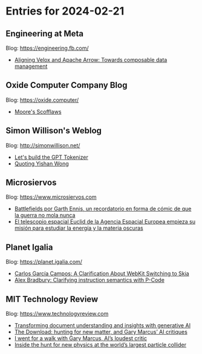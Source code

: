 # Entries for 2024-02-21
## Engineering at Meta 
Blog: https://engineering.fb.com/ 

- [Aligning Velox and Apache Arrow: Towards composable data management](https://engineering.fb.com/2024/02/20/developer-tools/velox-apache-arrow-15-composable-data-management/)
## Oxide Computer Company Blog 
Blog: https://oxide.computer/ 

- [Moore's Scofflaws](https://oxide.computer/blog/moores-scofflaws)
## Simon Willison's Weblog 
Blog: http://simonwillison.net/ 

- [Let's build the GPT Tokenizer](https://simonwillison.net/2024/Feb/20/lets-build-the-gpt-tokenizer/#atom-everything)
- [Quoting Yishan Wong](https://simonwillison.net/2024/Feb/20/yishan-wong/#atom-everything)
## Microsiervos 
Blog: https://www.microsiervos.com 

- [Battlefields por Garth Ennis, un recordatorio en forma de cómic de que la guerra no mola nunca](https://www.microsiervos.com/archivo/comics/battlefields-garth-ennis.html)
- [El telescopio espacial Euclid de la Agencia Espacial Europea empieza su misión para estudiar la energía y la materia oscuras](https://www.microsiervos.com/archivo/ciencia/telescopio-euclid-agencia-espacial-europea-empieza-mision.html)
## Planet Igalia 
Blog: https://planet.igalia.com/ 

- [Carlos García Campos: A Clarification About WebKit Switching to Skia](https://blogs.igalia.com/carlosgc/2024/02/20/a-clarification-about-webkit-switching-to-skia/)
- [Alex Bradbury: Clarifying instruction semantics with P-Code](https://muxup.com/2024q1/clarifying-instruction-semantics-with-p-code)
## MIT Technology Review 
Blog: https://www.technologyreview.com 

- [Transforming document understanding and insights with generative AI](https://www.technologyreview.com/2024/02/20/1088584/transforming-document-understanding-and-insights-with-generative-ai/)
- [The Download: hunting for new matter, and Gary Marcus’ AI critiques](https://www.technologyreview.com/2024/02/20/1088705/hunting-new-matter-gary-marcus/)
- [I went for a walk with Gary Marcus, AI’s loudest critic](https://www.technologyreview.com/2024/02/20/1088701/i-went-for-a-walk-with-gary-marcus-ais-loudest-critic/)
- [Inside the hunt for new physics at the world’s largest particle collider](https://www.technologyreview.com/2024/02/20/1088002/higgs-boson-physics-particle-collider-large-hadron-collider/)